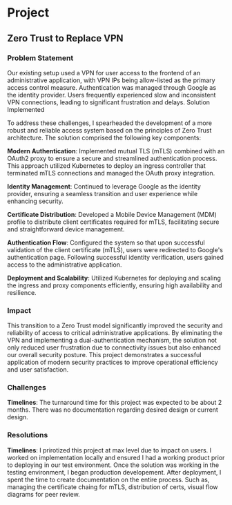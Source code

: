 # Project

## Zero Trust to Replace VPN

### Problem Statement

Our existing setup used a VPN for user access to the frontend of an administrative application, with VPN IPs being allow-listed as the primary access control measure. Authentication was managed through Google as the identity provider. Users frequently experienced slow and inconsistent VPN connections, leading to significant frustration and delays.
Solution Implemented

To address these challenges, I spearheaded the development of a more robust and reliable access system based on the principles of Zero Trust architecture. The solution comprised the following key components:

**Modern Authentication**: Implemented mutual TLS (mTLS) combined with an OAuth2 proxy to ensure a secure and streamlined authentication process. This approach utilized Kubernetes to deploy an ingress controller that terminated mTLS connections and managed the OAuth proxy integration.
    
**Identity Management**: Continued to leverage Google as the identity provider, ensuring a seamless transition and user experience while enhancing security.
    
**Certificate Distribution**: Developed a Mobile Device Management (MDM) profile to distribute client certificates required for mTLS, facilitating secure and straightforward device management.
    
**Authentication Flow**: Configured the system so that upon successful validation of the client certificate (mTLS), users were redirected to Google's authentication page. Following successful identity verification, users gained access to the administrative application.
   
**Deployment and Scalability**: Utilized Kubernetes for deploying and scaling the ingress and proxy components efficiently, ensuring high availability and resilience.

### Impact

This transition to a Zero Trust model significantly improved the security and reliability of access to critical administrative applications. By eliminating the VPN and implementing a dual-authentication mechanism, the solution not only reduced user frustration due to connectivity issues but also enhanced our overall security posture. This project demonstrates a successful application of modern security practices to improve operational efficiency and user satisfaction.

### Challenges 

**Timelines**: The turnaround time for this project was expected to be about 2 months. There was no documentation regarding desired design or current design.

### Resolutions

**Timelines**: I prirotized this project at max level due to impact on users. I worked on implementation locally and ensured I had a working product prior to deploying in our test environment. Once the solution was working in the testing environment, I began production developement. After deployment, I spent the time to create documentation on the entire process. Such as, managing the certificate chaing for mTLS, distribution of certs, visual flow diagrams for peer review. 